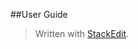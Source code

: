 
##User Guide

> Written with [StackEdit](https://stackedit.io/).
<!--stackedit_data:
eyJoaXN0b3J5IjpbNTg2MjczODUzXX0=
-->